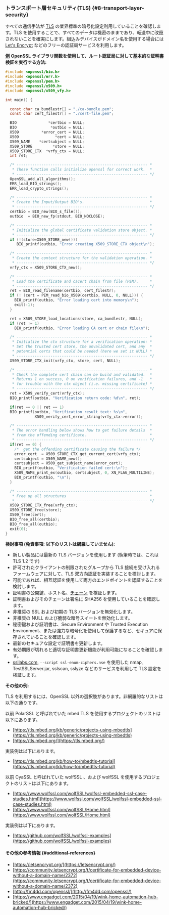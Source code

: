 ### トランスポート層セキュリティ(TLS) {#8-transport-layer-security}


すべての通信手法が [TLS](https://www.securecoding.cert.org/confluence/display/c/API10-C.+APIs+should+have+security+options+enabled+by+default) の業界標準の暗号化設定利用していることを確認します。TLS を使用することで、すべてのデータは機密のままであり、転送中に改竄されないことを確実にします。組込みデバイスがドメイン名を使用する場合には [Let's Encrypt](https://letsencrypt.org/) などのフリーの認証局サービスを利用します。

[**例**](http://fm4dd.com/openssl/certverify.htm) **OpenSSL ライブラリ関数を使用して、ルート認証局に対して基本的な証明書検証を実行する方法:**

```c
#include <openssl/bio.h>
#include <openssl/err.h>
#include <openssl/pem.h>
#include <openssl/x509.h>
#include <openssl/x509_vfy.h>

int main() {

  const char ca_bundlestr[] = "./ca-bundle.pem";
  const char cert_filestr[] = "./cert-file.pem";

  BIO              *certbio = NULL;
  BIO               *outbio = NULL;
  X509          *error_cert = NULL;
  X509                *cert = NULL;
  X509_NAME    *certsubject = NULL;
  X509_STORE         *store = NULL;
  X509_STORE_CTX  *vrfy_ctx = NULL;
  int ret;

  /* ---------------------------------------------------------- *
   * These function calls initialize openssl for correct work.  *
   * ---------------------------------------------------------- */
  OpenSSL_add_all_algorithms();
  ERR_load_BIO_strings();
  ERR_load_crypto_strings();

  /* ---------------------------------------------------------- *
   * Create the Input/Output BIO's.                             *
   * ---------------------------------------------------------- */
  certbio = BIO_new(BIO_s_file());
  outbio  = BIO_new_fp(stdout, BIO_NOCLOSE);

  /* ---------------------------------------------------------- *
   * Initialize the global certificate validation store object. *
   * ---------------------------------------------------------- */
  if (!(store=X509_STORE_new()))
     BIO_printf(outbio, "Error creating X509_STORE_CTX object\n");

  /* ---------------------------------------------------------- *
   * Create the context structure for the validation operation. *
   * ---------------------------------------------------------- */
  vrfy_ctx = X509_STORE_CTX_new();

  /* ---------------------------------------------------------- *
   * Load the certificate and cacert chain from file (PEM).     *
   * ---------------------------------------------------------- */
  ret = BIO_read_filename(certbio, cert_filestr);
  if (! (cert = PEM_read_bio_X509(certbio, NULL, 0, NULL))) {
    BIO_printf(outbio, "Error loading cert into memory\n");
    exit(-1);
  }

  ret = X509_STORE_load_locations(store, ca_bundlestr, NULL);
  if (ret != 1)
    BIO_printf(outbio, "Error loading CA cert or chain file\n");

  /* ---------------------------------------------------------- *
   * Initialize the ctx structure for a verification operation: *
   * Set the trusted cert store, the unvalidated cert, and any  *
   * potential certs that could be needed (here we set it NULL) *
   * ---------------------------------------------------------- */
  X509_STORE_CTX_init(vrfy_ctx, store, cert, NULL);

  /* ---------------------------------------------------------- *
   * Check the complete cert chain can be build and validated.  *
   * Returns 1 on success, 0 on verification failures, and -1   *
   * for trouble with the ctx object (i.e. missing certificate) *
   * ---------------------------------------------------------- */
  ret = X509_verify_cert(vrfy_ctx);
  BIO_printf(outbio, "Verification return code: %d\n", ret);

  if(ret == 0 || ret == 1)
  BIO_printf(outbio, "Verification result text: %s\n",
             X509_verify_cert_error_string(vrfy_ctx->error));

  /* ---------------------------------------------------------- *
   * The error handling below shows how to get failure details  *
   * from the offending certificate.                            *
   * ---------------------------------------------------------- */
  if(ret == 0) {
    /*  get the offending certificate causing the failure */
    error_cert  = X509_STORE_CTX_get_current_cert(vrfy_ctx);
    certsubject = X509_NAME_new();
    certsubject = X509_get_subject_name(error_cert);
    BIO_printf(outbio, "Verification failed cert:\n");
    X509_NAME_print_ex(outbio, certsubject, 0, XN_FLAG_MULTILINE);
    BIO_printf(outbio, "\n");
  }

  /* ---------------------------------------------------------- *
   * Free up all structures                                     *
   * ---------------------------------------------------------- */
  X509_STORE_CTX_free(vrfy_ctx);
  X509_STORE_free(store);
  X509_free(cert);
  BIO_free_all(certbio);
  BIO_free_all(outbio);
  exit(0);
}
```

**検討事項 (免責事項: 以下のリストは網羅していません):**

* 新しい製品には最新の TLS バージョンを使用します (執筆時では、これは TLS 1.2 です)
* 許可されたクライアントの制限されたグループから TLS 接続を受け入れるファームウェアに対して、TLS 双方向認証を実装することを検討します。
* 可能であれば、相互認証を使用して両方のエンドポイントを認証することを検討します。
* 証明書の公開鍵、ホスト名、[チェーン](http://fm4dd.com/openssl/certverify.htm) を検証します。
* 証明書およびそのチェーンは署名に SHA256 を使用していることを確認します。
* 非推奨の SSL および初期の TLS バージョンを無効化します。
* 非推奨の NULL および脆弱な暗号スイートを無効化します。
* 秘密鍵および証明書は、Secure Environment や Trusted Execution Environment、または強力な暗号化を使用して保護するなど、セキュアに保存されていることを確認します。
* 最新のセキュアな設定で証明書を更新します。
* 有効期限が切れると適切な証明書更新機能が利用可能になることを確認します。
* [ssllabs.com](https://www.ssllabs.com), `--script ssl-enum-ciphers.nse` を使用した nmap, TestSSLServer.jar, sslscan, sslyze などのサービスを利用して TLS 設定を検証します。

**その他の例:**

TLS を利用するには、OpenSSL 以外の選択肢があります。非網羅的なリストは以下の通りです。

以前 PolarSSL と呼ばれていた mbed TLS を使用するプロジェクトのリストは以下にあります。

* [https://tls.mbed.org/kb/generic/projects-using-mbedtls](https://tls.mbed.org/kb/generic/projects-using-mbedtls)
* [https://tls.mbed.org/](https://tls.mbed.org/)

実装例は以下にあります。

* [https://tls.mbed.org/kb/how-to/mbedtls-tutorial](https://tls.mbed.org/kb/how-to/mbedtls-tutorial)

以前 CyaSSL と呼ばれていた wolfSSL 、および wolfSSL を使用するプロジェクトのリストは以下にあります。

* [https://www.wolfssl.com/wolfSSL/wolfssl-embedded-ssl-case-studies.html](https://www.wolfssl.com/wolfSSL/wolfssl-embedded-ssl-case-studies.html)
* [https://www.wolfssl.com/wolfSSL/Home.html](https://www.wolfssl.com/wolfSSL/Home.html)

実装例は以下にあります。

* [https://github.com/wolfSSL/wolfssl-examples](https://github.com/wolfSSL/wolfssl-examples)

#### その他の参考情報 {#additional-references}

* [https://letsencrypt.org/](https://letsencrypt.org/)
* [https://community.letsencrypt.org/t/certificate-for-embedded-device-without-a-domain-name/2372](https://community.letsencrypt.org/t/certificate-for-embedded-device-without-a-domain-name/2372)
* [http://fm4dd.com/openssl/](http://fm4dd.com/openssl/)
* [https://www.engadget.com/2015/04/19/wink-home-automation-hub-bricked/](https://www.engadget.com/2015/04/19/wink-home-automation-hub-bricked/)
